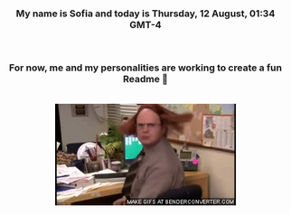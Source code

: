 


<div align="center">
<h3 >My name is Sofia and today is Thursday, 12 August, 01:34 GMT-4</h3><br>
<h3 >For now, me and my personalities are working to create a fun Readme 👋
</h3><br>
<img src='img/dwight.gif' alt='working...'/>
</div>
